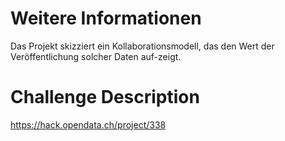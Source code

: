 # Weitere Informationen
Das Projekt skizziert ein Kollaborationsmodell, das den Wert der Veröffentlichung solcher Daten auf-zeigt. 

# Challenge Description
https://hack.opendata.ch/project/338 

